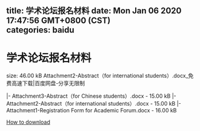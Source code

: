 
title: 学术论坛报名材料
date: Mon Jan 06 2020 17:47:56 GMT+0800 (CST)    
categories: baidu
---

# 学术论坛报名材料
size: 46.00 kB
 Attachment2-Abstract（for international students）.docx_免费高速下载|百度网盘-分享无限制
 
|- Attachment3-Abstract（for Chinese students）.docx - 15.00 kB
|- Attachment2-Abstract（for international students）.docx - 15.00 kB
|- Attachment1-Registration Form for Academic Forum.docx - 16.00 kB

[How to download](https://bpcam.bemobtrk.com/go/2ceec3aa-1ca2-46d6-b9ff-aaa5c184517c?jno=1380)